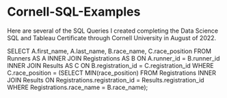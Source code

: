 # Cornell-SQL-Examples

Here are several of the SQL Queries I created completing the Data Science SQL and Tableau Certificate through Cornell University in August of 2022.

SELECT A.first_name, A.last_name, B.race_name, C.race_position
FROM Runners AS A
INNER JOIN Registrations AS B
ON A.runner_id = B.runner_id
INNER JOIN Results AS C
ON B.registration_id = C.registration_id
WHERE C.race_position = (SELECT MIN(race_position)
FROM Registrations
INNER JOIN Results
ON Registrations.registration_id = Results.registration_id
WHERE Registrations.race_name = B.race_name);

